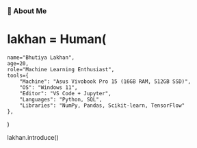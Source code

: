 ### 🧠 About Me



 # lakhan = Human(

    name="Bhutiya Lakhan",
    age=20,
    role="Machine Learning Enthusiast",
    tools={
        "Machine": "Asus Vivobook Pro 15 (16GB RAM, 512GB SSD)",
        "OS": "Windows 11",
        "Editor": "VS Code + Jupyter",
        "Languages": "Python, SQL",
        "Libraries": "NumPy, Pandas, Scikit-learn, TensorFlow"
    },
   
)

lakhan.introduce()
